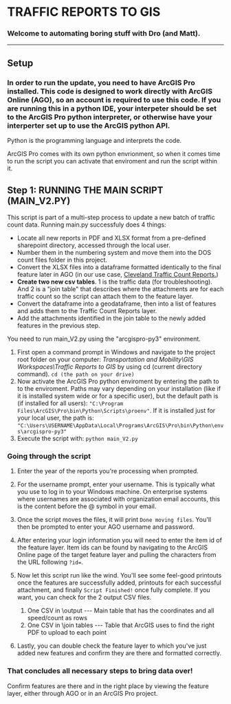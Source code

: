 # TRAFFIC REPORTS TO GIS
### Welcome to automating boring stuff with Dro (and Matt).

---

## Setup

### In order to run the update, you need to have ArcGIS Pro installed. This code is designed to work directly with ArcGIS Online (AGO), so an account is required to use this code. If you are running this in a python IDE, your interpeter should be set to the ArcGIS Pro python interpreter, or otherwise have your interperter set up to use the ArcGIS python API.

Python is the programming language and interprets the code. 

ArcGIS Pro comes with its own python envrionment, so when it comes time to run the script you can activate that enviroment and run the script within it.

## Step 1: RUNNING THE MAIN SCRIPT (MAIN_V2.PY)

This script is part of a multi-step process to update a new batch of traffic count data. Running main.py successfuly does 4 things:

* Locate all new reports in PDF and XLSX format from a pre-defined sharepoint directory, accessed through the local user.
* Number them in the numbering system and move them into the DOS count files folder in this project.
* Convert the XLSX files into a dataframe formatted identically to the final feature later in AGO (in our use case, [Cleveland Traffic Count Reports.](https://clevelandgis.maps.arcgis.com/home/item.html?id=41dac8cbf74a4e31bda30a105b53bcc6))
* **Create two new csv tables**. 1 is the traffic data (for troubleshooting). And 2 is a "join table" that describes where the attachments are for each traffic count so the script can attach them to the feature layer.
* Convert the dataframe into a geodataframe, then into a list of features and adds them to the Traffic Count Reports layer. 
* Add the attachments identified in the join table to the newly added features in the previous step.

You need to run main_V2.py using the "arcgispro-py3" environment.
1. First open a command prompt in Windows and navigate to the project root folder on your computer: 
*Transportation and Mobility\GIS Workspaces\Traffic Reports to GIS* by using cd (current directory command). `cd (the path on your drive)`
2. Now activate the ArcGIS Pro python enviroment by entering the path to to the enviroment. Paths may vary depending on your installation (like if it is installed system wide or for a specific user), but the default path is (if installed for all users): `"C:\Program Files\ArcGIS\Pro\bin\Python\Scripts\proenv"`. If it is installed just for your local user, the path is: `"C:\Users\USERNAME\AppData\Local\Programs\ArcGIS\Pro\bin\Python\envs\arcgispro-py3"`
3. Execute the script with: `python main_V2.py`

### Going through the script

1. Enter the year of the reports you're processing when prompted.
2. For the username prompt, enter your username. This is typically what you use to log in to your Windows machine. On enterprise systems where usernames are associated with organization email accounts, this is the content before the @ symbol in your email.
3. Once the script moves the files, it will print `Done moving files`. You'll then be prompted to enter your AGO username and password.
4. After entering your login information you will need to enter the item id of the feature layer. Item ids can be found by navigating to the ArcGIS Online page of the target feature layer and pulling the characters from the URL following `?id=`.
5. Now let this script run like the wind. You'll see some feel-good printouts once the features are successfully added, printouts for each successful attachment, and finally `Script Finished!` once fully complete. If you want, you can check for the 2 output CSV files.
   1. One CSV in \output --- Main table that has the coordinates and all speed/count as rows 
   2. One CSV in \join tables --- Table that ArcGIS uses to find the right PDF to upload to each point

6. Lastly, you can double check the feature layer to which you've just added new features and confirm they are there and formatted correctly.

### That concludes all necessary steps to bring data over!

Confirm features are there and in the right place by viewing the feature layer, either through AGO or in an ArcGIS Pro project.

